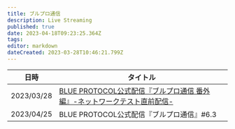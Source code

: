 ```yaml
---
title: ブルプロ通信
description: Live Streaming
published: true
date: 2023-04-18T09:23:25.364Z
tags: 
editor: markdown
dateCreated: 2023-03-28T10:46:21.799Z
---
```


|日時|タイトル|
|---|---|
|2023/03/28|[BLUE PROTOCOL公式配信『ブルプロ通信 番外編』-ネットワークテスト直前配信-](/ブルプロ通信/2023-03-28)|
|2023/04/25|BLUE PROTOCOL公式配信『ブルプロ通信』#6.3|